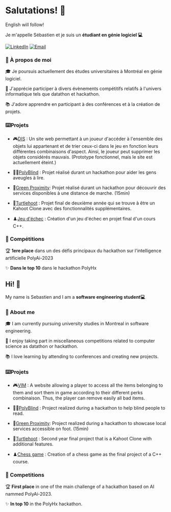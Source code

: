 <h1>Salutations! 👋</h1>
English will follow!

Je m'appelle Sébastien et je suis un <b>étudiant en génie logiciel 💻</b>

[![LinkedIn](https://img.shields.io/badge/LinkedIn-0A66C2?style=for-the-badge&logo=linkedin&logoColor=white)](https://www.linkedin.com/in/s%C3%A9bastien-brossier-284a34262/)
[![Email](https://img.shields.io/badge/Email-EA4335?style=for-the-badge&logo=gmail&logoColor=white)](mailto:brossier.sebastien1@gmail.com)

<h3> 🚀 À propos de moi</h3>

🎓 Je poursuis actuellement des études universitaires à Montréal en génie logiciel.

🏅 J'apprécie participer à divers évènements compétitifs relatifs à l'univers informatique tels que datathon et hackathon.

📚 J'adore apprendre en participant à des conférences et à la création de projets.


<h3>⌨️Projets</h3>

- 🎮[DIS]() : Un site web permettant à un joueur d'accéder à l'ensemble des objets lui appartenant et de trier ceux-ci dans le jeu en fonction leurs différentes combinaisons d'aspect. Ainsi, le joueur peut supprimer les objets considérés mauvais. (Prototype fonctionnel, mais le site est actuellement éteint.)

- 👨‍🦯[PolyBlind]() : Projet réalisé durant un hackathon pour aider les gens aveugles à lire.
- 🌱[Green Proximity](): Projet réalisé durant un hackathon pour découvrir des services disponibles à une distance de marche. (15min) 

- 🐢[Turtlehoot]() : Projet final de deuxième année qui se trouve à être un Kahoot Clone avec des fonctionnalités supplémentaires.
- ♟️[Jeu d'échec]() : Création d'un jeu d'échec en projet final d'un cours C++.


<h3>🏅 Compétitions </h3>
🏆 <b>1ere place</b> dans un des défis principaux du hackathon sur l'intelligence artificielle PolyAi-2023

✨ <b>Dans le top 10</b> dans le hackathon PolyHx

<h2>Hi! 👋</h2>
My name is Sebastien and I am a <b>software engineering student💻</b>

<h3> 🚀 About me</h3>

🎓 I am currently pursuing university studies in Montreal in software engineering.

🏅 I enjoy taking part in miscellaneous competitions related to computer science as datathon or hackathon.

📚 I love learning by attending to conferences and creating new projects.

<h3>⌨️Projets</h3>

- 🎮[VIM]() : A website allowing a player to access all the items belonging to them and sort them in game according to their different perks combinaison. Thus, the player can remove easily all bad items.

- 👨‍🦯[PolyBlind]() : Project realized during a hackathon to help blind people to read.
- 🌱[Green Proximity](): Project realized during a hackathon to showcase local services accessible on foot. (15min)

- 🐢[Turtlehoot]() : Second year final project that is a Kahoot Clone with additional features.
- ♟️[Chess game]() : Creation of a chess game as the final project of a C++ course.


<h3>🏅 Competitions </h3>
🏆 <b>First place</b> in one of the main challenge of a hackathon based on AI nammed PolyAi-2023.

✨ <b>In top 10</b> in the PolyHx hackathon.
